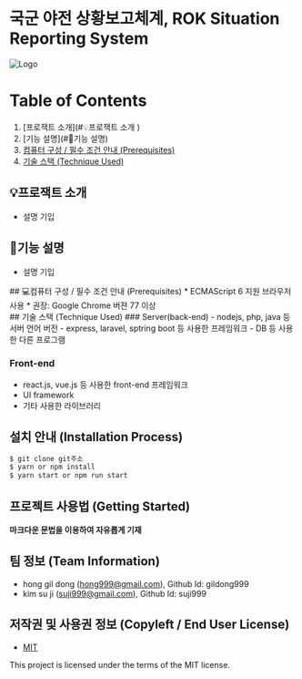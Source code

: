 # 국군 야전 상황보고체계, ROK Situation Reporting System
![Logo](https://logosbynick.com/wp-content/uploads/2018/03/final-logo-example.png)

# Table of Contents
1. [프로잭트 소개](#💡프로잭트 소개	)
2. [기능 설명](#📖기능 설명)
3. [컴퓨터 구성 / 필수 조건 안내 (Prerequisites)](#prereq)
4. [기술 스택 (Technique Used) ](#technique)

## 💡프로잭트 소개
 - 설명 기입 

## 📖기능 설명
 - 설명 기입

<div id='prereq'></div>
## 💻컴퓨터 구성 / 필수 조건 안내 (Prerequisites)
* ECMAScript 6 지원 브라우저 사용
* 권장: Google Chrome 버젼 77 이상

<div id='technique'></div>
## 기술 스택 (Technique Used) 
### Server(back-end)
 -  nodejs, php, java 등 서버 언어 버전 
 - express, laravel, sptring boot 등 사용한 프레임워크 
 - DB 등 사용한 다른 프로그램 
 
### Front-end
 -  react.js, vue.js 등 사용한 front-end 프레임워크 
 -  UI framework
 - 기타 사용한 라이브러리

## 설치 안내 (Installation Process)
```bash
$ git clone git주소
$ yarn or npm install
$ yarn start or npm run start
```

## 프로젝트 사용법 (Getting Started)
**마크다운 문법을 이용하여 자유롭게 기재**
 
## 팀 정보 (Team Information)
- hong gil dong (hong999@gmail.com), Github Id: gildong999
- kim su ji (suji999@gmail.com), Github Id: suji999

## 저작권 및 사용권 정보 (Copyleft / End User License)
 * [MIT](https://github.com/osam2020-WEB/Sample-ProjectName-TeamName/blob/master/license.md)

This project is licensed under the terms of the MIT license.
